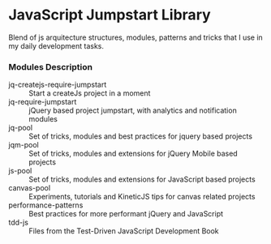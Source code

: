 # JavaScript Jumpstart Library

Blend of js arquitecture structures, modules, patterns and tricks that I use in my daily development tasks.

### Modules Description
<dl>
<dt>jq-createjs-require-jumpstart</dt>
<dd>Start a createJs project in a moment</dd>
<dt>jq-require-jumpstart</dt>
<dd>jQuery based project jumpstart, with analytics and notification modules</dd>
<dt>jq-pool</dt>
<dd>Set of tricks, modules and best practices for jquery based projects</dd>
<dt>jqm-pool</dt>
<dd>Set of tricks, modules and extensions for jQuery Mobile based projects</dd>
<dt>js-pool</dt>
<dd>Set of tricks, modules and extensions for JavaScript based projects</dd>
<dt>canvas-pool</dt>
<dd>Experiments, tutorials and KineticJS tips for canvas related projects</dd>
<dt>performance-patterns</dt>
<dd>Best practices for more performant jQuery and JavaScript</dd>
<dt>tdd-js</dt>
<dd>Files from the Test-Driven JavaScript Development Book</dd>
</dl>